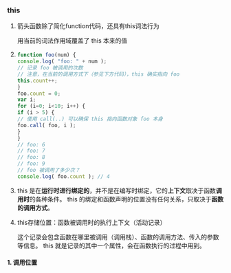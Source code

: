 ### this

1. 箭头函数除了简化function代码，还具有this词法行为

   用当前的词法作用域覆盖了 this 本来的值

2. ```js
   function foo(num) {
   console.log( "foo: " + num );
   // 记录 foo 被调用的次数
   // 注意，在当前的调用方式下（参见下方代码），this 确实指向 foo
   this.count++;
   }
   foo.count = 0;
   var i;
   for (i=0; i<10; i++) {
   if (i > 5) {
   // 使用 call(..) 可以确保 this 指向函数对象 foo 本身
   foo.call( foo, i );
   }
   }
   // foo: 6
   // foo: 7
   // foo: 8
   // foo: 9
   // foo 被调用了多少次？
   console.log( foo.count ); // 4
   ```

3. this 是在**运行时进行绑定的**，并不是在编写时绑定，它的**上下文**取决于函数**调用时**的各种条件。 this 的绑定和函数声明的位置没有任何关系，只取决于**函数的调用方式**。

4. this存储位置：函数被调用时的执行上下文（活动记录）

   这个记录会包含函数在哪里被调用（调用栈）、函数的调用方法、传入的参数等信息。 this 就是记录的其中一个属性，会在函数执行的过程中用到。

#### 1. 调用位置